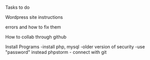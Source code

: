 Tasks to do

Wordpress site instructions

errors and how to fix them 

How to collab through github

Install Programs
-install php, mysql 
-older version of security 
-use "password" instead 
phpstorm - connect with git